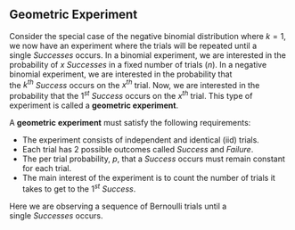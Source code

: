 ## Geometric Experiment

Consider the special case of the negative binomial distribution where $k=1$, we now have an experiment where the trials will be repeated until a single _Successes_ occurs. In a binomial experiment, we are interested in the probability of $x$ _Successes_ in a fixed number of trials ($n$). In a negative binomial experiment, we are interested in the probability that the $k^{th}$ _Success_ occurs on the $x^{th}$ trial. Now, we are interested in the probability that the $1^{st}$ _Success_ occurs on the $x^{th}$ trial. This type of experiment is called a **geometric experiment**.

A **geometric** **experiment** must satisfy the following requirements:
- The experiment consists of independent and identical (iid) trials.
- Each trial has 2 possible outcomes called _Success_ and _Failure_.
- The per trial probability, $p$, that a _Success_ occurs must remain constant for each trial.
- The main interest of the experiment is to count the number of trials it takes to get to the $1^{st}$ _Success_.

Here we are observing a sequence of Bernoulli trials until a single _Successes_ occurs.